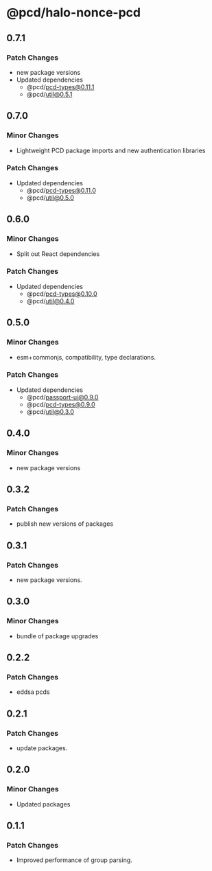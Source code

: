 # @pcd/halo-nonce-pcd

## 0.7.1

### Patch Changes

- new package versions
- Updated dependencies
  - @pcd/pcd-types@0.11.1
  - @pcd/util@0.5.1

## 0.7.0

### Minor Changes

- Lightweight PCD package imports and new authentication libraries

### Patch Changes

- Updated dependencies
  - @pcd/pcd-types@0.11.0
  - @pcd/util@0.5.0

## 0.6.0

### Minor Changes

- Split out React dependencies

### Patch Changes

- Updated dependencies
  - @pcd/pcd-types@0.10.0
  - @pcd/util@0.4.0

## 0.5.0

### Minor Changes

- esm+commonjs, compatibility, type declarations.

### Patch Changes

- Updated dependencies
  - @pcd/passport-ui@0.9.0
  - @pcd/pcd-types@0.9.0
  - @pcd/util@0.3.0

## 0.4.0

### Minor Changes

- new package versions

## 0.3.2

### Patch Changes

- publish new versions of packages

## 0.3.1

### Patch Changes

- new package versions.

## 0.3.0

### Minor Changes

- bundle of package upgrades

## 0.2.2

### Patch Changes

- eddsa pcds

## 0.2.1

### Patch Changes

- update packages.

## 0.2.0

### Minor Changes

- Updated packages

## 0.1.1

### Patch Changes

- Improved performance of group parsing.
